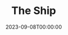 ---
title: The Ship
date: 2023-09-08T00:00:00
opening_date: 1925-12-15
closing_date: 1925-12-16
layout: productions
playbill:
Theatre: Theatre Jacksonville
cast:
- Hester: Alice Shaw
- George Norwood: Charles Johnston
- Captain Cornelius: E.S. Beauchamp-Nobbs
- Janet: Gertrude F. Jacobi
- John Thurlow: H.A. Schiff
- Maid: Louise Twitty
- Jack: Reed Dearing
- Old Mrs. Thurlow: Verne Cowell
crew:
- Set construction:
  - Anne C. Lalor
  - Birsa Shepard
  - Karl Bardin
  - Katherine Wever
  - Mrs. Strawn Perry
- Make-up: Maria May
- Lighting: Martha Race
- Director: Tracy L'Engle
understudies:
orchestra:
---